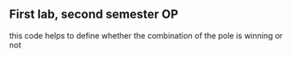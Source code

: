 ## First lab, second semester OP

this code helps to define whether the combination of the pole is winning or not
